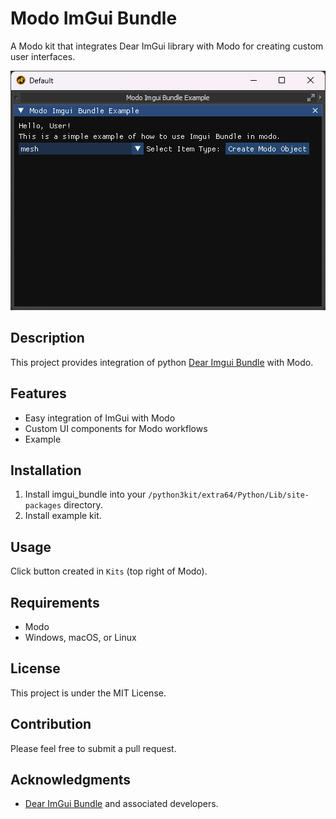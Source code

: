 # Modo ImGui Bundle

A Modo kit that integrates Dear ImGui library with Modo for creating custom user interfaces.

![Modo ImGui Bundle in action](./example_image.png "Screenshot of ImGui running inside Modo")

## Description

This project provides integration of python [Dear Imgui Bundle](https://github.com/pthom/imgui_bundle) with Modo.

## Features

- Easy integration of ImGui with Modo
- Custom UI components for Modo workflows
- Example

## Installation

1. Install imgui_bundle into your `/python3kit/extra64/Python/Lib/site-packages` directory.
2. Install example kit.

## Usage

Click button created in `Kits` (top right of Modo).

## Requirements

- Modo
- Windows, macOS, or Linux

## License

This project is under the MIT License.

## Contribution

Please feel free to submit a pull request.

## Acknowledgments

- [Dear ImGui Bundle](https://github.com/pthom/imgui_bundle) and associated developers.
